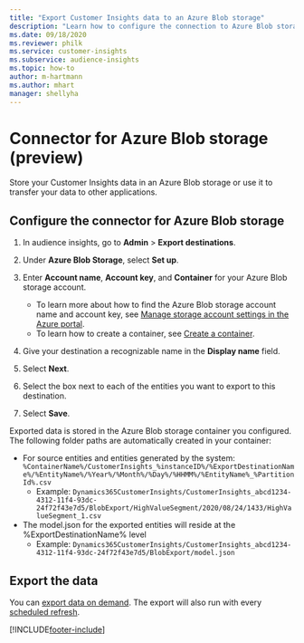 ```yaml
---
title: "Export Customer Insights data to an Azure Blob storage"
description: "Learn how to configure the connection to Azure Blob storage."
ms.date: 09/18/2020
ms.reviewer: philk
ms.service: customer-insights
ms.subservice: audience-insights
ms.topic: how-to
author: m-hartmann
ms.author: mhart
manager: shellyha
---
```


# Connector for Azure Blob storage (preview)

Store your Customer Insights data in an Azure Blob storage or use it to transfer your data to other applications.

## Configure the connector for Azure Blob storage

1. In audience insights, go to **Admin** > **Export destinations**.

1. Under **Azure Blob Storage**, select **Set up**.

1. Enter **Account name**, **Account key**, and **Container** for your Azure Blob storage account.
    - To learn more about how to find the Azure Blob storage account name and account key, see [Manage storage account settings in the Azure portal](https://docs.microsoft.com/azure/storage/common/storage-account-manage).
    - To learn how to create a container, see [Create a container](https://docs.microsoft.com/azure/storage/blobs/storage-quickstart-blobs-portal#create-a-container).

1. Give your destination a recognizable name in the **Display name** field.

1. Select **Next**.

1. Select the box next to each of the entities you want to export to this destination.

1. Select **Save**.

Exported data is stored in the Azure Blob storage container you configured. The following folder paths are automatically created in your container:

- For source entities and entities generated by the system: `%ContainerName%/CustomerInsights_%instanceID%/%ExportDestinationName%/%EntityName%/%Year%/%Month%/%Day%/%HHMM%/%EntityName%_%PartitionId%.csv`
  - Example: `Dynamics365CustomerInsights/CustomerInsights_abcd1234-4312-11f4-93dc-24f72f43e7d5/BlobExport/HighValueSegment/2020/08/24/1433/HighValueSegment_1.csv`
- The model.json for the exported entities will reside at the %ExportDestinationName% level
  - Example: `Dynamics365CustomerInsights/CustomerInsights_abcd1234-4312-11f4-93dc-24f72f43e7d5/BlobExport/model.json`

## Export the data

You can [export data on demand](export-destinations.md#run-data-on-demand). The export will also run with every [scheduled refresh](system.md#schedule-tab).


[!INCLUDE[footer-include](../includes/footer-banner.md)]
